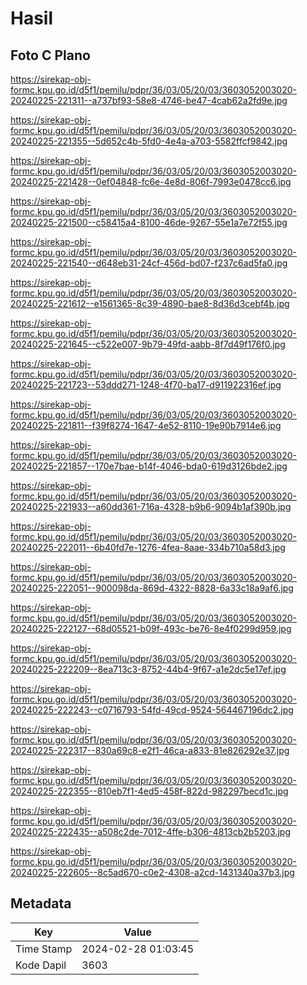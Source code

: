 # Hasil

## Foto C Plano

https://sirekap-obj-formc.kpu.go.id/d5f1/pemilu/pdpr/36/03/05/20/03/3603052003020-20240225-221311--a737bf93-58e8-4746-be47-4cab62a2fd9e.jpg

https://sirekap-obj-formc.kpu.go.id/d5f1/pemilu/pdpr/36/03/05/20/03/3603052003020-20240225-221355--5d652c4b-5fd0-4e4a-a703-5582ffcf9842.jpg

https://sirekap-obj-formc.kpu.go.id/d5f1/pemilu/pdpr/36/03/05/20/03/3603052003020-20240225-221428--0ef04848-fc6e-4e8d-806f-7993e0478cc6.jpg

https://sirekap-obj-formc.kpu.go.id/d5f1/pemilu/pdpr/36/03/05/20/03/3603052003020-20240225-221500--c58415a4-8100-46de-9267-55e1a7e72f55.jpg

https://sirekap-obj-formc.kpu.go.id/d5f1/pemilu/pdpr/36/03/05/20/03/3603052003020-20240225-221540--d648eb31-24cf-456d-bd07-f237c6ad5fa0.jpg

https://sirekap-obj-formc.kpu.go.id/d5f1/pemilu/pdpr/36/03/05/20/03/3603052003020-20240225-221612--e1561365-8c39-4890-bae8-8d36d3cebf4b.jpg

https://sirekap-obj-formc.kpu.go.id/d5f1/pemilu/pdpr/36/03/05/20/03/3603052003020-20240225-221645--c522e007-9b79-49fd-aabb-8f7d49f176f0.jpg

https://sirekap-obj-formc.kpu.go.id/d5f1/pemilu/pdpr/36/03/05/20/03/3603052003020-20240225-221723--53ddd271-1248-4f70-ba17-d911922316ef.jpg

https://sirekap-obj-formc.kpu.go.id/d5f1/pemilu/pdpr/36/03/05/20/03/3603052003020-20240225-221811--f39f8274-1647-4e52-8110-19e90b7914e6.jpg

https://sirekap-obj-formc.kpu.go.id/d5f1/pemilu/pdpr/36/03/05/20/03/3603052003020-20240225-221857--170e7bae-b14f-4046-bda0-619d3126bde2.jpg

https://sirekap-obj-formc.kpu.go.id/d5f1/pemilu/pdpr/36/03/05/20/03/3603052003020-20240225-221933--a60dd361-716a-4328-b9b6-9094b1af390b.jpg

https://sirekap-obj-formc.kpu.go.id/d5f1/pemilu/pdpr/36/03/05/20/03/3603052003020-20240225-222011--6b40fd7e-1276-4fea-8aae-334b710a58d3.jpg

https://sirekap-obj-formc.kpu.go.id/d5f1/pemilu/pdpr/36/03/05/20/03/3603052003020-20240225-222051--900098da-869d-4322-8828-6a33c18a9af6.jpg

https://sirekap-obj-formc.kpu.go.id/d5f1/pemilu/pdpr/36/03/05/20/03/3603052003020-20240225-222127--68d05521-b09f-493c-be76-8e4f0299d959.jpg

https://sirekap-obj-formc.kpu.go.id/d5f1/pemilu/pdpr/36/03/05/20/03/3603052003020-20240225-222209--8ea713c3-8752-44b4-9f67-a1e2dc5e17ef.jpg

https://sirekap-obj-formc.kpu.go.id/d5f1/pemilu/pdpr/36/03/05/20/03/3603052003020-20240225-222243--c0716793-54fd-49cd-9524-564467196dc2.jpg

https://sirekap-obj-formc.kpu.go.id/d5f1/pemilu/pdpr/36/03/05/20/03/3603052003020-20240225-222317--830a69c8-e2f1-46ca-a833-81e826292e37.jpg

https://sirekap-obj-formc.kpu.go.id/d5f1/pemilu/pdpr/36/03/05/20/03/3603052003020-20240225-222355--810eb7f1-4ed5-458f-822d-982297becd1c.jpg

https://sirekap-obj-formc.kpu.go.id/d5f1/pemilu/pdpr/36/03/05/20/03/3603052003020-20240225-222435--a508c2de-7012-4ffe-b306-4813cb2b5203.jpg

https://sirekap-obj-formc.kpu.go.id/d5f1/pemilu/pdpr/36/03/05/20/03/3603052003020-20240225-222605--8c5ad670-c0e2-4308-a2cd-1431340a37b3.jpg


## Metadata

| Key        | Value               |
| ---------- | ------------------- |
| Time Stamp | 2024-02-28 01:03:45 |
| Kode Dapil | 3603                |



